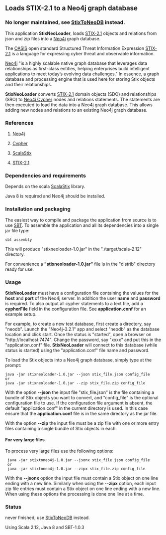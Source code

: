 ## Loads STIX-2.1 to a Neo4j graph database


### No longer maintained, see [StixToNeoDB](https://github.com/workingDog/StixToNeoDB) instead.


This application **StixNeoLoader**, loads [STIX-2.1](https://docs.google.com/document/d/1yvqWaPPnPW-2NiVCLqzRszcx91ffMowfT5MmE9Nsy_w/edit#) 
objects and relations from json and zip files into a [Neo4j](https://neo4j.com/) graph database. 

The [OASIS](https://www.oasis-open.org/) open standard Structured Threat Information Expression [STIX-2.1](https://docs.google.com/document/d/1yvqWaPPnPW-2NiVCLqzRszcx91ffMowfT5MmE9Nsy_w/edit#) 
is a language for expressing cyber threat and observable information.

[Neo4j](https://neo4j.com/) "is a highly scalable native graph database that leverages data 
relationships as first-class entities, helping enterprises build intelligent applications 
to meet today’s evolving data challenges."
In essence, a graph database and processing engine that is used here for storing Stix objects 
and their relationships.
 
**StixNeoLoader** converts [STIX-2.1](https://docs.google.com/document/d/1yvqWaPPnPW-2NiVCLqzRszcx91ffMowfT5MmE9Nsy_w/edit#) 
domain objects (SDO) and relationships (SRO) to [Neo4j Cypher](https://neo4j.com/developer/cypher-query-language/) 
nodes and relations statements. The statements are then executed to load the data into a Neo4j graph database. 
This allows adding new nodes and relations to an existing Neo4j graph database.
        
### References
 
1) [Neo4j](https://neo4j.com/)

2) [Cypher](https://neo4j.com/developer/cypher-query-language/) 

3) [ScalaStix](https://github.com/workingDog/scalastix)

4) [STIX-2.1](https://docs.google.com/document/d/1yvqWaPPnPW-2NiVCLqzRszcx91ffMowfT5MmE9Nsy_w/edit)

### Dependencies and requirements

Depends on the scala [ScalaStix](https://github.com/workingDog/scalastix) library.

Java 8 is required and Neo4j should be installed.

### Installation and packaging

The easiest way to compile and package the application from source is to use [SBT](http://www.scala-sbt.org/).
To assemble the application and all its dependencies into a single jar file type:

    sbt assembly

This will produce "stixneoloader-1.0.jar" in the "./target/scala-2.12" directory.

For convenience a **"stixneoloader-1.0.jar"** file is in the "distrib" directory ready for use.

### Usage

**StixNeoLoader** must have a configuration file containing the values for the **host** and **port** of 
the Neo4j server. In addition the user **name** and **password** is required. 
To also output all cypher statements to a text file, add a **cypherFile** field in the configuration file.
See **application.conf** for an example setup.

For example, to create a new test database, first create a directory, say "neodb". Launch the "Neo4j-3.2.1" app and 
select "neodb" as the database location and click start. Once the status is "started", open a browser 
on "http://localhost:7474". Change the password, say "xxxx" and put this in the "application.conf" file. 
**StixNeoLoader** will connect to this database (while status is started) using the "application.conf" file 
name and password.

To load the Stix objects into a Neo4j graph database, simply type at the prompt:
 
    java -jar stixneoloader-1.0.jar --json stix_file.json config_file
    or
    java -jar stixneoloader-1.0.jar --zip stix_file.zip config_file
 
With the option **--json** the input file "stix_file.json" is the file containing a 
bundle of Stix objects you want to convert, and "config_file" is the optional configuration file to use. 
If the configuration file argument is absent, the default "application.conf" in the current directory is used.
In this case ensure that the **application.conf** file is in the same directory as the jar file.
 
With the option **--zip** the input file must be a zip file with one or more entry files containing a single bundle of Stix objects 
in each.
 
 #### For very large files
 
 To process very large files use the following options:
 
     java -jar stixtoneo4j-1.0.jar --jsonx stix_file.json config_file
     or
     java -jar stixtoneo4j-1.0.jar --zipx stix_file.zip config_file
 
 With the **--jsonx** option the input file must contain a Stix object on one line 
 ending with a new line. Similarly when using the **--zipx** option, each input zip file entries must 
 contain a Stix object on one line ending with a new line. When using these options 
 the processing is done one line at a time.
 
### Status

never finished, use [StixToNeoDB](https://github.com/workingDog/StixToNeoDB) instead.

Using Scala 2.12, Java 8 and SBT-1.0.3


